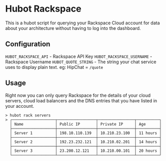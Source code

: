 Hubot Rackspace
===============
This is a hubot script for querying your Rackspace Cloud account for data about
your architecture without having to log into the dashboard.

Configuration
-------------

`HUBOT_RACKSPACE_API` - Rackspace API Key
`HUBOT_RACKSPACE_USERNAME` - Rackspace Username
`HUBOT_QUOTE_STRING` - The string your chat service uses to display plain text.
  eg: HipChat = `/quote`

Usage
-----
Right now you can only query Rackspace for the details of your cloud servers,
cloud load balancers and the DNS entries that you have listed in your account.

```
> hubot rack servers
> ┌───────────────────┬─────────────────┬────────────────┬──────────┐
  │ Name              │ Public IP       │ Private IP     │ Age      │
  ├───────────────────┼─────────────────┼────────────────┼──────────┤
  │ Server 1          │ 198.10.110.139  │ 10.210.23.100  │ 11 hours │
  ├───────────────────┼─────────────────┼────────────────┼──────────┤
  │ Server 2          │ 192.23.232.121  │ 10.210.02.201  │ 14 hours │
  ├───────────────────┼─────────────────┼────────────────┼──────────┤
  │ Server 3          │ 23.200.12.121   │ 10.210.00.101  │ 20 hours │
  └───────────────────┴─────────────────┴────────────────┴──────────┘

```
